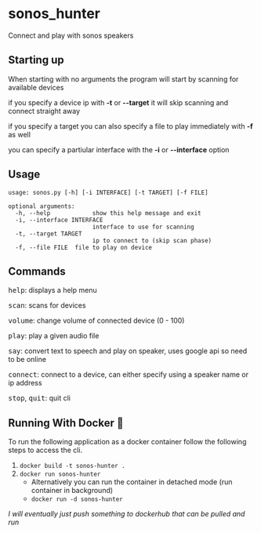 # sonos_hunter
Connect and play with sonos speakers

## Starting up

When starting with no arguments the program will start by scanning for available devices

if you specify a device ip with **-t** or **--target** it will skip scanning and connect straight away

if you specify a target you can also specify a file to play immediately with **-f** as well

you can specify a partiular interface with the **-i** or **--interface** option

## Usage

```
usage: sonos.py [-h] [-i INTERFACE] [-t TARGET] [-f FILE]

optional arguments:
  -h, --help            show this help message and exit
  -i, --interface INTERFACE
                        interface to use for scanning
  -t, --target TARGET
                        ip to connect to (skip scan phase)
  -f, --file FILE  file to play on device

```

## Commands

<kbd>help</kbd>: displays a help menu

<kbd>scan</kbd>: scans for devices

<kbd>volume</kbd>: change volume of connected device (0 - 100)

<kbd>play</kbd>: play a given audio file

<kbd>say</kbd>: convert text to speech and play on speaker, uses google api so need to be online

<kbd>connect</kbd>: connect to a device, can either specify using a speaker name or ip address

<kbd>stop</kbd>, <kbd>quit</kbd>: quit cli

## Running With Docker :whale:
To run the following application as a docker container follow the following steps to access the cli.
1. ```docker build -t sonos-hunter .```
2. ```docker run sonos-hunter```
   - Alternatively you can run the container in detached mode (run container in background) 
   - ```docker run -d sonos-hunter```
  
*I will eventually just push something to dockerhub  that can be pulled and run*
